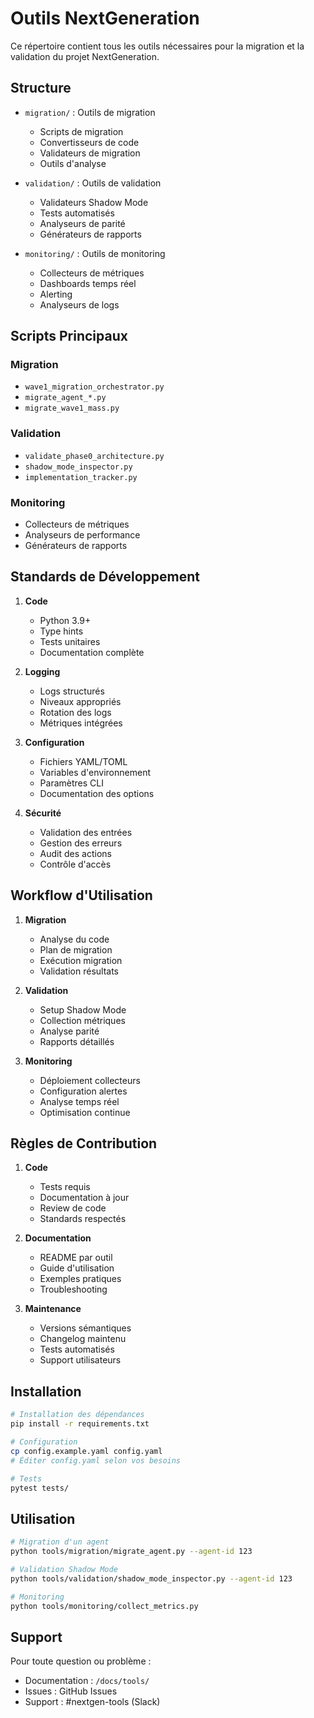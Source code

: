 # Outils NextGeneration

Ce répertoire contient tous les outils nécessaires pour la migration et la validation du projet NextGeneration.

## Structure

- `migration/` : Outils de migration
  - Scripts de migration
  - Convertisseurs de code
  - Validateurs de migration
  - Outils d'analyse

- `validation/` : Outils de validation
  - Validateurs Shadow Mode
  - Tests automatisés
  - Analyseurs de parité
  - Générateurs de rapports

- `monitoring/` : Outils de monitoring
  - Collecteurs de métriques
  - Dashboards temps réel
  - Alerting
  - Analyseurs de logs

## Scripts Principaux

### Migration
- `wave1_migration_orchestrator.py`
- `migrate_agent_*.py`
- `migrate_wave1_mass.py`

### Validation
- `validate_phase0_architecture.py`
- `shadow_mode_inspector.py`
- `implementation_tracker.py`

### Monitoring
- Collecteurs de métriques
- Analyseurs de performance
- Générateurs de rapports

## Standards de Développement

1. **Code**
   - Python 3.9+
   - Type hints
   - Tests unitaires
   - Documentation complète

2. **Logging**
   - Logs structurés
   - Niveaux appropriés
   - Rotation des logs
   - Métriques intégrées

3. **Configuration**
   - Fichiers YAML/TOML
   - Variables d'environnement
   - Paramètres CLI
   - Documentation des options

4. **Sécurité**
   - Validation des entrées
   - Gestion des erreurs
   - Audit des actions
   - Contrôle d'accès

## Workflow d'Utilisation

1. **Migration**
   - Analyse du code
   - Plan de migration
   - Exécution migration
   - Validation résultats

2. **Validation**
   - Setup Shadow Mode
   - Collection métriques
   - Analyse parité
   - Rapports détaillés

3. **Monitoring**
   - Déploiement collecteurs
   - Configuration alertes
   - Analyse temps réel
   - Optimisation continue

## Règles de Contribution

1. **Code**
   - Tests requis
   - Documentation à jour
   - Review de code
   - Standards respectés

2. **Documentation**
   - README par outil
   - Guide d'utilisation
   - Exemples pratiques
   - Troubleshooting

3. **Maintenance**
   - Versions sémantiques
   - Changelog maintenu
   - Tests automatisés
   - Support utilisateurs

## Installation

```bash
# Installation des dépendances
pip install -r requirements.txt

# Configuration
cp config.example.yaml config.yaml
# Éditer config.yaml selon vos besoins

# Tests
pytest tests/
```

## Utilisation

```bash
# Migration d'un agent
python tools/migration/migrate_agent.py --agent-id 123

# Validation Shadow Mode
python tools/validation/shadow_mode_inspector.py --agent-id 123

# Monitoring
python tools/monitoring/collect_metrics.py
```

## Support

Pour toute question ou problème :
- Documentation : `/docs/tools/`
- Issues : GitHub Issues
- Support : #nextgen-tools (Slack) 